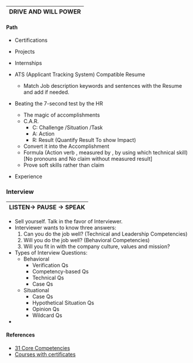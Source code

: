 
| DRIVE AND WILL POWER |
|----------------------|


#### Path
- Certifications
- Projects
- Internships

- ATS (Applicant Tracking System) Compatible Resume
  - Match Job description keywords and sentences with the Resume and add if needed.  
- Beating the 7-second test by the HR
  - The magic of accomplishments
  - C.A.R. 
    - C: Challenge /Situation /Task
    - A: Action
    - R: Result (Quantify Result To show Impact)
  - Convert it into the Accomplishment
  - Formula (Action verb , measured by , by using which technical skill)  [No pronouns and No claim without measured result]
  - Prove soft skills rather than claim
  
- Experience

### Interview
|LISTEN-> PAUSE -> SPEAK |
|-------------------|
- Sell yourself. Talk in the favor of Interviewer.
- Interviewer wants to know three answers:
  1. Can you do the job well? (Technical and Leadership Competencies)
  2. Will you do the job well? (Behavioral Competencies)
  3. Will you fit in with the company culture, values and mission?
- Types of Interview Questions:
  - Behavioral
    - Verification Qs
    - Competency-based Qs
    - Technical Qs
    - Case Qs
  - Situational 
    - Case Qs
    - Hypothetical Situation Qs
    - Opinion Qs
    - Wildcard Qs
- 

#### References
- [31 Core Competencies](https://workforce.com/news/31-core-competencies-explained)
- [Courses with certificates](classcentral.com/subjects/)

